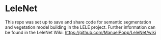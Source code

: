 # LeleNet
This repo was set up to save and share code for semantic segmentation and vegetation model building in the LELE project. Further information can be found in the LeleNet Wiki: https://github.com/ManuelPopp/LeleNet/wiki
